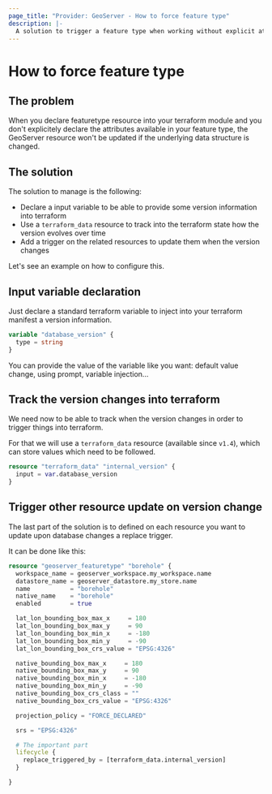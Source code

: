 ```yaml
---
page_title: "Provider: GeoServer - How to force feature type"
description: |-
  A solution to trigger a feature type when working without explicit attributes
---
```

# How to force feature type

## The problem

When you declare featuretype resource into your terraform module and you don't explicitely declare the attributes available in your feature type, the GeoServer resource won't be updated if the underlying data structure is changed.

## The solution

The solution to manage is the following:

- Declare a input variable to be able to provide some version information into terraform
- Use a `terraform_data` resource to track into the terraform state how the version evolves over time
- Add a trigger on the related resources to update them when the version changes

Let's see an example on how to configure this.

## Input variable declaration

Just declare a standard terraform variable to inject into your terraform manifest a version information.

```terraform
variable "database_version" {
  type = string
}
```

You can provide the value of the variable like you want: default value change, using prompt, variable injection...

## Track the version changes into terraform

We need now to be able to track when the version changes in order to trigger things into terraform.

For that we will use a `terraform_data` resource (available since `v1.4`), which can store values which need to be followed.

```terraform
resource "terraform_data" "internal_version" {
  input = var.database_version
}
```

## Trigger other resource update on version change

The last part of the solution is to defined on each resource you want to update upon database changes a replace trigger.

It can be done like this:

```terraform
resource "geoserver_featuretype" "borehole" {
  workspace_name = geoserver_workspace.my_workspace.name
  datastore_name = geoserver_datastore.my_store.name
  name           = "borehole"
  native_name    = "borehole"
  enabled        = true

  lat_lon_bounding_box_max_x     = 180
  lat_lon_bounding_box_max_y     = 90
  lat_lon_bounding_box_min_x     = -180
  lat_lon_bounding_box_min_y     = -90
  lat_lon_bounding_box_crs_value = "EPSG:4326"

  native_bounding_box_max_x     = 180
  native_bounding_box_max_y     = 90
  native_bounding_box_min_x     = -180
  native_bounding_box_min_y     = -90
  native_bounding_box_crs_class = ""
  native_bounding_box_crs_value = "EPSG:4326"

  projection_policy = "FORCE_DECLARED"

  srs = "EPSG:4326"

  # The important part
  lifecycle {
    replace_triggered_by = [terraform_data.internal_version]
  }

}
```
